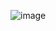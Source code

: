 ![image](https://github.com/pabloDYEL/ESTATICA-32/assets/116923433/16b9ec9e-9412-4e33-955c-b897cb13434e)
